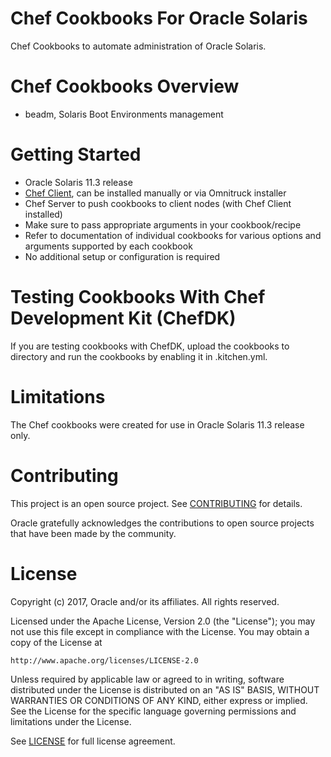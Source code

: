 # Chef Cookbooks For Oracle Solaris
Chef Cookbooks to automate administration of Oracle Solaris.

# Chef Cookbooks Overview
   - beadm, Solaris Boot Environments management

# Getting Started
   - Oracle Solaris 11.3 release
   - [Chef Client](https://downloads.chef.io/chef/12.19.36#solaris2), can be installed
     manually or via Omnitruck installer
   - Chef Server to push cookbooks to client nodes (with Chef Client installed)
   - Make sure to pass appropriate arguments in your cookbook/recipe
   - Refer to documentation of individual cookbooks for various options
     and arguments supported by each cookbook
   - No additional setup or configuration is required

# Testing Cookbooks With Chef Development Kit (ChefDK)

If you are testing cookbooks with ChefDK, upload the cookbooks to directory and
run the cookbooks by enabling it in .kitchen.yml.

# Limitations
The Chef cookbooks were created for use in Oracle Solaris 11.3 release only.

# Contributing
This project is an open source project. See [CONTRIBUTING](./CONTRIBUTING.md) for details.

Oracle gratefully acknowledges the contributions to open source projects that have been made by the community.

# License
Copyright (c) 2017, Oracle and/or its affiliates. All rights reserved.

Licensed under the Apache License, Version 2.0 (the "License");
you may not use this file except in compliance with the License.
You may obtain a copy of the License at

    http://www.apache.org/licenses/LICENSE-2.0

Unless required by applicable law or agreed to in writing, software
distributed under the License is distributed on an "AS IS" BASIS,
WITHOUT WARRANTIES OR CONDITIONS OF ANY KIND, either express or implied.
See the License for the specific language governing permissions and
limitations under the License.

See [LICENSE](./LICENSE) for full license agreement.
